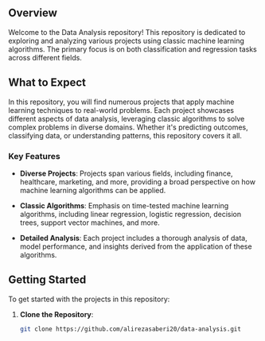 ## Overview

Welcome to the Data Analysis repository! This repository is dedicated to exploring and analyzing various projects using classic machine learning algorithms. The primary focus is on both classification and regression tasks across different fields.

## What to Expect

In this repository, you will find numerous projects that apply machine learning techniques to real-world problems. Each project showcases different aspects of data analysis, leveraging classic algorithms to solve complex problems in diverse domains. Whether it's predicting outcomes, classifying data, or understanding patterns, this repository covers it all.

### Key Features

- **Diverse Projects**: Projects span various fields, including finance, healthcare, marketing, and more, providing a broad perspective on how machine learning algorithms can be applied.
  
- **Classic Algorithms**: Emphasis on time-tested machine learning algorithms, including linear regression, logistic regression, decision trees, support vector machines, and more.

- **Detailed Analysis**: Each project includes a thorough analysis of data, model performance, and insights derived from the application of these algorithms.

## Getting Started

To get started with the projects in this repository:

1. **Clone the Repository**:
   ```bash
   git clone https://github.com/alirezasaberi20/data-analysis.git
